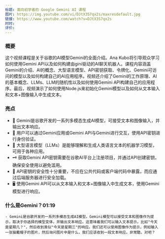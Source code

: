 ```yaml
---
标题: 面向初学者的 Google Gemini AI 课程
图片: https://img.youtube.com/vi/DJtX3S7qx2s/maxresdefault.jpg
链接: https://www.youtube.com/watch?v=DJtX3S7qx2s
时时: 
评价:
---
```

### 概要

这个视频课程是关于谷歌的AI模型Gemini的全面介绍。Ana Kubo将引导观众学习如何使用Gemini API以及如何构建由gini驱动的AI聊天机器人。课程内容涵盖Gemini的介绍、AI的概念、大型语言模型、API密钥获取、令牌化、Gemini可访问的模型以及如何构建自己的AI应用程序。视频还介绍了Gemini的工作原理、AI的基本概念、LLMs、LLM的随机性以及如何使用Gemini API构建自己的应用程序。最后，视频演示了如何使用Node.js来初始化Gemini模型以及如何从文本输入和文本+图像输入中生成文本。

### 亮点

- 🤖 Gemini是谷歌开发的一系列多模态生成AI模型，可接受文本和图像输入，并输出文本响应。
- 📱 用户可以通过Gemini应用或Gemini API与Gemini进行交互，使用API密钥进行身份验证。
- 🎨 大型语言模型（LLMs）是能够理解和生成人类语言文本的机器学习模型，可用于各种应用。
- 🗝️ 获取Gemini API密钥需要在谷歌AI平台上注册项目，并通过API创建密钥，确保安全使用以避免滥用。
- 🔑 API密钥的安全性十分重要，不应在公共代码或客户端代码中暴露，而应通过后端服务器进行安全加载。
- 🖥️ 使用Gemini API可以从文本输入和文本+图像输入中生成文本，使用Gemini模型进行响应。

### 什么是Gemini？01:19
    - Gemini是谷歌开发的一系列多模态生成AI模型。Gemini模型可以接受文本和图像作为提示，取决于你选择的模型变体，并输出文本响应。这意味着我们可以输入文本提示，比如"今天是星期几？"，然后收到类似"今天是星期三"的响应。我们还可以使用图像作为提示，例如输入一张猫戴帽子的图片，然后询问图片中是什么，我们应该收到一段文本响应。非常酷，对吧？
